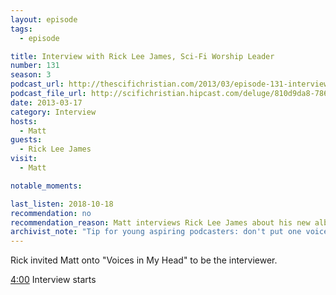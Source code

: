 ```yaml
---
layout: episode
tags:
  - episode

title: Interview with Rick Lee James, Sci-Fi Worship Leader
number: 131
season: 3
podcast_url: http://thescifichristian.com/2013/03/episode-131-interview-with-rick-lee-james-sci-fi-worship-leader/
podcast_file_url: http://scifichristian.hipcast.com/deluge/810d9da8-7866-4b46-bd27-211e03818aaf.mp3
date: 2013-03-17
category: Interview
hosts:
  - Matt
guests:
  - Rick Lee James
visit: 
  - Matt

notable_moments:

last_listen: 2018-10-18
recommendation: no
recommendation_reason: Matt interviews Rick Lee James about his new album. 
archivist_note: "Tip for young aspiring podcasters: don't put one voice on the left channel and one voice on the right. Some people listen with only one earbud."
---
```


Rick invited Matt onto "Voices in My Head" to be the interviewer.

<a class="timestamp tag is-medium is-rounded is-primary" href="#t=00:04:00">4:00</a> Interview starts